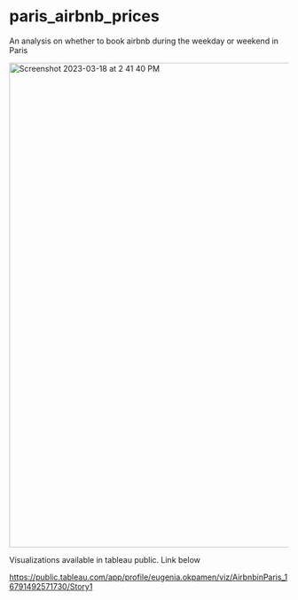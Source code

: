 # paris_airbnb_prices
An analysis on whether to book airbnb during the weekday or weekend in Paris

<img width="875" alt="Screenshot 2023-03-18 at 2 41 40 PM" src="https://user-images.githubusercontent.com/106120403/226129692-726f5694-8881-41a9-b5a2-5c5ee97706bb.png">

Visualizations available in tableau public. Link below

https://public.tableau.com/app/profile/eugenia.okpamen/viz/AirbnbinParis_16791492571730/Story1

